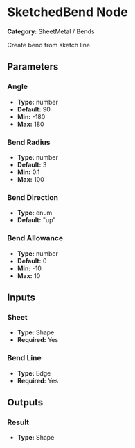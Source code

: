 
# SketchedBend Node

**Category:** SheetMetal / Bends

Create bend from sketch line

## Parameters


### Angle
- **Type:** number
- **Default:** 90
- **Min:** -180
- **Max:** 180



### Bend Radius
- **Type:** number
- **Default:** 3
- **Min:** 0.1
- **Max:** 100



### Bend Direction
- **Type:** enum
- **Default:** "up"





### Bend Allowance
- **Type:** number
- **Default:** 0
- **Min:** -10
- **Max:** 10



## Inputs


### Sheet
- **Type:** Shape
- **Required:** Yes



### Bend Line
- **Type:** Edge
- **Required:** Yes



## Outputs


### Result
- **Type:** Shape




